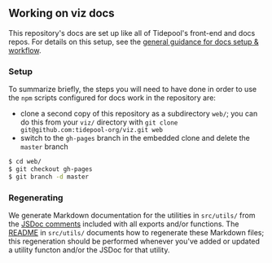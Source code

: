 ## Working on viz docs

This repository's docs are set up like all of Tidepool's front-end and docs repos. For details on this setup, see the [general guidance for docs setup & workflow](http://developer.tidepool.io/docs/docs/workflow.html 'Tidepool docs setup & workflow').

### Setup

To summarize briefly, the steps you will need to have done in order to use the `npm` scripts configured for docs work in the repository are:

- clone a second copy of this repository as a subdirectory `web/`; you can do this from your `viz/` directory with `git clone git@github.com:tidepool-org/viz.git web`
- switch to the `gh-pages` branch in the embedded clone and delete the `master` branch

```bash
$ cd web/
$ git checkout gh-pages
$ git branch -d master
```

### Regenerating

We generate Markdown documentation for the utilities in `src/utils/` from the [JSDoc comments](http://usejsdoc.org/ 'JSDoc') included with all exports and/or functions. The [README](../../src/utils/README.md) in `src/utils/` documents how to regenerate these Markdown files; this regeneration should be performed whenever you've added or updated a utility functon and/or the JSDoc for that utility.
